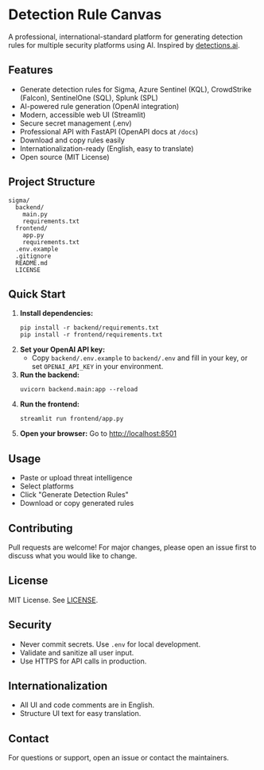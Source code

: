 # Detection Rule Canvas

A professional, international-standard platform for generating detection rules for multiple security platforms using AI. Inspired by [detections.ai](https://detections.ai/landing).

## Features
- Generate detection rules for Sigma, Azure Sentinel (KQL), CrowdStrike (Falcon), SentinelOne (SQL), Splunk (SPL)
- AI-powered rule generation (OpenAI integration)
- Modern, accessible web UI (Streamlit)
- Secure secret management (.env)
- Professional API with FastAPI (OpenAPI docs at `/docs`)
- Download and copy rules easily
- Internationalization-ready (English, easy to translate)
- Open source (MIT License)

## Project Structure
```
sigma/
  backend/
    main.py
    requirements.txt
  frontend/
    app.py
    requirements.txt
  .env.example
  .gitignore
  README.md
  LICENSE
```

## Quick Start

1. **Install dependencies:**
   ```
   pip install -r backend/requirements.txt
   pip install -r frontend/requirements.txt
   ```
2. **Set your OpenAI API key:**
   - Copy `backend/.env.example` to `backend/.env` and fill in your key, or set `OPENAI_API_KEY` in your environment.
3. **Run the backend:**
   ```
   uvicorn backend.main:app --reload
   ```
4. **Run the frontend:**
   ```
   streamlit run frontend/app.py
   ```
5. **Open your browser:**
   Go to [http://localhost:8501](http://localhost:8501)

## Usage
- Paste or upload threat intelligence
- Select platforms
- Click "Generate Detection Rules"
- Download or copy generated rules

## Contributing
Pull requests are welcome! For major changes, please open an issue first to discuss what you would like to change.

## License
MIT License. See [LICENSE](LICENSE).

## Security
- Never commit secrets. Use `.env` for local development.
- Validate and sanitize all user input.
- Use HTTPS for API calls in production.

## Internationalization
- All UI and code comments are in English.
- Structure UI text for easy translation.

## Contact
For questions or support, open an issue or contact the maintainers. 